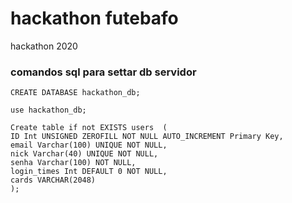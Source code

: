 # hackathon futebafo
hackathon 2020
### comandos sql para settar db servidor
```
CREATE DATABASE hackathon_db;

use hackathon_db;

Create table if not EXISTS users  (
ID Int UNSIGNED ZEROFILL NOT NULL AUTO_INCREMENT Primary Key,
email Varchar(100) UNIQUE NOT NULL,
nick Varchar(40) UNIQUE NOT NULL,
senha Varchar(100) NOT NULL,
login_times Int DEFAULT 0 NOT NULL,
cards VARCHAR(2048)
);

```

